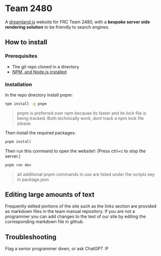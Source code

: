 # Team 2480

A [dreamland.js](https://dreamland.js.org/) website for FRC Team 2480, with a **bespoke server side rendering solution** to be friendly to search engines.

## How to install

### Prerequisites
- The git repo cloned in a directory
- [NPM, and Node.js installed](https://nodejs.org/)

### Installation

In the repo directory install pnpm:
```sh
npm install -g pnpm
```
>pnpm is preferred over npm because its faster and its lock file is being tracked. Both technically work, dont track a npm lock file please.

Then install the required packages:
```sh
pnpm install
```

Then run this command to open the website!:
(Press ctrl+c to stop the server.)
```sh
pnpm run dev
```
>all additional pnpm commands in use are listed under the scripts key in package.json

## Editing large amounts of text
Frequently edited portions of the site such as the links section are provided as markdown files in the team manual repository. If you are not a programmer you can add changes to the text of our site by editing the corresponding markdown file in github.

## Troubleshooting

Flag a senior programmer down, or ask ChatGPT :P

